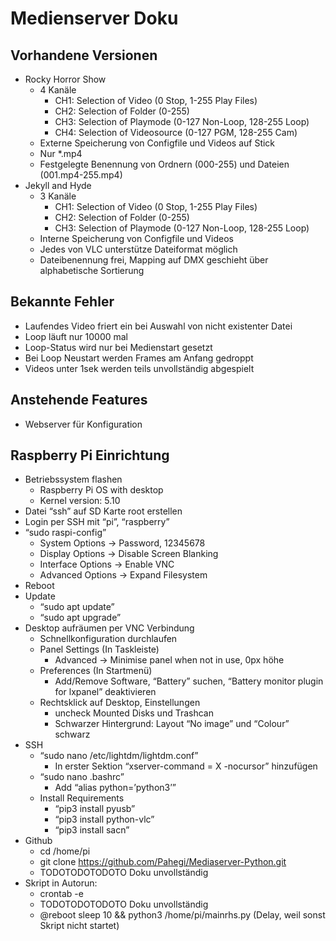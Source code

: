 # Medienserver Doku

## Vorhandene Versionen
- Rocky Horror Show
  - 4 Kanäle
    - CH1: Selection of Video (0 Stop, 1-255 Play Files)
    - CH2: Selection of Folder (0-255)
    - CH3: Selection of Playmode (0-127 Non-Loop, 128-255 Loop)
    - CH4: Selection of Videosource (0-127 PGM, 128-255 Cam)
  - Externe Speicherung von Configfile und Videos auf Stick
  - Nur *.mp4
  - Festgelegte Benennung von Ordnern (000-255) und Dateien (001.mp4-255.mp4)
- Jekyll and Hyde
  - 3 Kanäle
    - CH1: Selection of Video (0 Stop, 1-255 Play Files)
    - CH2: Selection of Folder (0-255)
    - CH3: Selection of Playmode (0-127 Non-Loop, 128-255 Loop)
  - Interne Speicherung von Configfile und Videos
  - Jedes von VLC unterstütze Dateiformat möglich
  - Dateibenennung frei, Mapping auf DMX geschieht über alphabetische Sortierung

## Bekannte Fehler
- Laufendes Video friert ein bei Auswahl von nicht existenter Datei
- Loop läuft nur 10000 mal
- Loop-Status wird nur bei Medienstart gesetzt
- Bei Loop Neustart werden Frames am Anfang gedroppt
- Videos unter 1sek werden teils unvollständig abgespielt

## Anstehende Features
- Webserver für Konfiguration

## Raspberry Pi Einrichtung

- Betriebssystem flashen
  - Raspberry Pi OS with desktop
  - Kernel version: 5.10
- Datei “ssh” auf SD Karte root erstellen
- Login per SSH mit “pi”, “raspberry”
- “sudo raspi-config”
  - System Options → Password, 12345678
  - Display Options → Disable Screen Blanking
  - Interface Options → Enable VNC
  - Advanced Options → Expand Filesystem
- Reboot
- Update
  - “sudo apt update”
  - “sudo apt upgrade”
- Desktop aufräumen per VNC Verbindung
  - Schnellkonfiguration durchlaufen
  - Panel Settings (In Taskleiste)
    - Advanced → Minimise panel when not in use, 0px höhe
  - Preferences (In Startmenü)
    - Add/Remove Software, “Battery” suchen, “Battery monitor plugin for lxpanel” deaktivieren
  - Rechtsklick auf Desktop, Einstellungen
    - uncheck Mounted Disks und Trashcan
    - Schwarzer Hintergrund: Layout “No image” und “Colour” schwarz
- SSH
  - “sudo nano /etc/lightdm/lightdm.conf”
    - In erster Sektion “xserver-command = X -nocursor” hinzufügen
  - “sudo nano .bashrc”
    - Add “alias python=’python3’”
  - Install Requirements
    - “pip3 install pyusb”
    - “pip3 install python-vlc”
    - “pip3 install sacn”
- Github
   - cd /home/pi
  - git clone https://github.com/Pahegi/Mediaserver-Python.git
  - TODOTODOTODOTO Doku unvollständig
- Skript in Autorun:
  - crontab -e
  - TODOTODOTODOTO Doku unvollständig
  - @reboot sleep 10 && python3 /home/pi/mainrhs.py (Delay, weil sonst Skript nicht startet)
